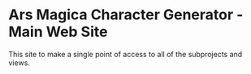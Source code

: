 # Ars Magica Character Generator - Main Web Site

This site to make a single point of access to all of the subprojects
and views.
